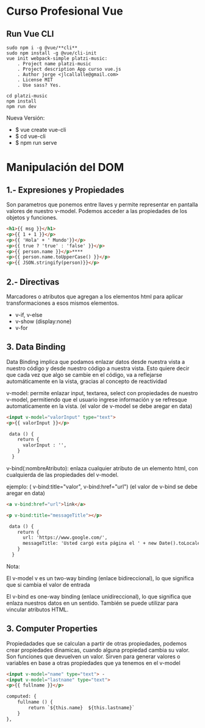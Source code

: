 # Curso Profesional Vue

## Run Vue CLI
    sudo npm i -g @vue/**cli**
    sudo npm install -g @vue/cli-init
    vue init webpack-simple platzi-music:
        . Project name platzi-music
        . Project description App curso vue.js
        . Author jorge <jlcallalle@gmail.com>
        . License MIT
        . Use sass? Yes.

    cd platzi-music
    npm install
    npm run dev

Nueva Versión:
- $ vue create vue-cli
- $ cd vue-cli
- $ npm run serve


# Manipulación del DOM
## 1.- Expresiones y Propiedades
 Son parametros que ponemos entre llaves y permite representar en pantalla valores de nuestro v-model. 
 Podemos acceder a las propiedades de los objetos y funciones. 

``` html
<h1>{{ msg }}</h1>
<p>{{ 1 + 1 }}</p>
<p>{{ 'Hola' + ' Mundo'}}</p>
<p>{{ true ? 'true' : 'false' }}</p>
<p>{{ person.name }}</p>****
<p>{{ person.name.toUpperCase() }}</p>
<p>{{ JSON.stringify(person)}}</p> 

```
## 2.- Directivas
Marcadores o atributos que agregan a los elementos html para aplicar transformaciones a esos mismos elementos. 
- v-if, v-else
- v-show (display:none)
- v-for

## 3. Data Binding
Data Binding implica que podamos enlazar datos desde nuestra vista a nuestro código y desde nuestro código a nuestra vista.
Esto quiere decir que cada vez que algo se cambie en el código, va a reflejarse automáticamente en la vista, gracias al concepto de reactividad


v-model: permite enlazar input, textarea, select con propiedades de nuestro v-model, permitiendo que el usuario ingrese información y se refresque automaticamente en la vista. (el valor de v-model se debe aregar en data)

``` html
<input v-model="valorInput" type="text">
<p>{{ valorInput }}</p>

 data () {
    return {
      valorInput : '',
    }
  }
```
v-bind(:nombreAtributo): enlaza cualquier atributo de un elemento html, con cualquierda de las propiedades del v-model.

ejemplo: ( v-bind:title="valor", v-bind:href="url")
(el valor de v-bind se debe aregar en data)


``` html
<a v-bind:href="url">link</a>

<p v-bind:title="messageTitle"></p>

 data () {
    return {
      url: 'https://www.google.com/',
      messageTitle: 'Usted cargó esta página el ' + new Date().toLocaleString(),
    }
  }
 ```


 Nota:

El v-model v es un two-way binding (enlace bidireccional), lo que significa que si cambia el valor de entrada

El v-bind es one-way binding (enlace unidireccional), lo que significa que enlaza nuestros datos en un sentido.
También se puede utilizar para vincular atributos HTML.


## 3. Computer Properties
Propiedadades que se calculan a partir de otras propiedades, 
podemos crear propiedades dinamicas, cuando alguna propiedad cambia su valor.
Son funciones que devuelven un valor.
Sirven para generar valores o variables en base a otras propiedades que ya tenemos en el v-model

``` html
<input v-model="name" type="text"> - 
<input v-model="lastname" type="text">
<p>{{ fullname }}</p>

computed: {
    fullname () {
        return `${this.name}  ${this.lastname}`
    }
},
 ```